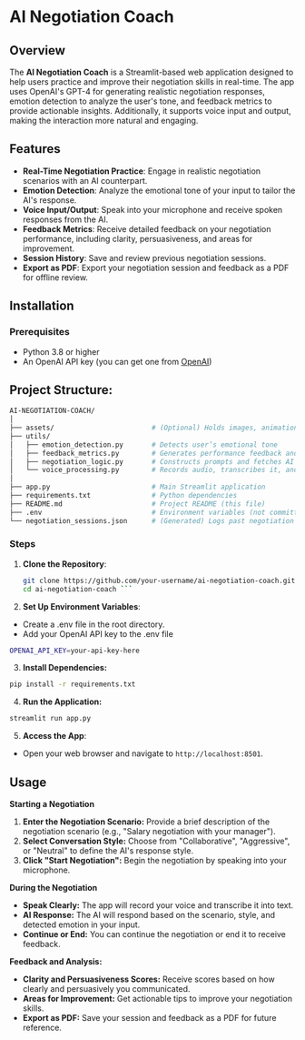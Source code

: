 # AI Negotiation Coach

## Overview
The **AI Negotiation Coach** is a Streamlit-based web application designed to help users practice and improve their negotiation skills in real-time. The app uses OpenAI's GPT-4 for generating realistic negotiation responses, emotion detection to analyze the user's tone, and feedback metrics to provide actionable insights. Additionally, it supports voice input and output, making the interaction more natural and engaging.

## Features
- **Real-Time Negotiation Practice**: Engage in realistic negotiation scenarios with an AI counterpart.
- **Emotion Detection**: Analyze the emotional tone of your input to tailor the AI's response.
- **Voice Input/Output**: Speak into your microphone and receive spoken responses from the AI.
- **Feedback Metrics**: Receive detailed feedback on your negotiation performance, including clarity, persuasiveness, and areas for improvement.
- **Session History**: Save and review previous negotiation sessions.
- **Export as PDF**: Export your negotiation session and feedback as a PDF for offline review.

## Installation

### Prerequisites
- Python 3.8 or higher
- An OpenAI API key (you can get one from [OpenAI](https://platform.openai.com/))

## Project Structure:
```bash
AI-NEGOTIATION-COACH/
│
├── assets/                        # (Optional) Holds images, animations, or other assets
├── utils/
│   ├── emotion_detection.py       # Detects user’s emotional tone
│   ├── feedback_metrics.py        # Generates performance feedback and scores
│   ├── negotiation_logic.py       # Constructs prompts and fetches AI negotiation responses
│   └── voice_processing.py        # Records audio, transcribes it, and plays AI responses
│
├── app.py                         # Main Streamlit application
├── requirements.txt               # Python dependencies
├── README.md                      # Project README (this file)
├── .env                           # Environment variables (not committed to version control)
└── negotiation_sessions.json      # (Generated) Logs past negotiation sessions
```

### Steps
1. **Clone the Repository**:
   ```bash
   git clone https://github.com/your-username/ai-negotiation-coach.git
   cd ai-negotiation-coach ```

2. **Set Up Environment Variables**:
- Create a .env file in the root directory.
- Add your OpenAI API key to the .env file
```bash
OPENAI_API_KEY=your-api-key-here
```
3. **Install Dependencies:**
```bash
pip install -r requirements.txt
```

4. **Run the Application:**
```bash
streamlit run app.py
```
5. **Access the App**:
- Open your web browser and navigate to `http://localhost:8501`.

## Usage
**Starting a Negotiation**
1. **Enter the Negotiation Scenario:** Provide a brief description of the negotiation scenario (e.g., "Salary negotiation with your manager").
2. **Select Conversation Style:** Choose from "Collaborative", "Aggressive", or "Neutral" to define the AI's response style.
3. **Click "Start Negotiation":** Begin the negotiation by speaking into your microphone.

**During the Negotiation**
- **Speak Clearly:** The app will record your voice and transcribe it into text.
- **AI Response:** The AI will respond based on the scenario, style, and detected emotion in your input.
- **Continue or End:** You can continue the negotiation or end it to receive feedback.

**Feedback and Analysis:**
- **Clarity and Persuasiveness Scores:** Receive scores based on how clearly and persuasively you communicated.
- **Areas for Improvement:** Get actionable tips to improve your negotiation skills.
- **Export as PDF:** Save your session and feedback as a PDF for future reference.


